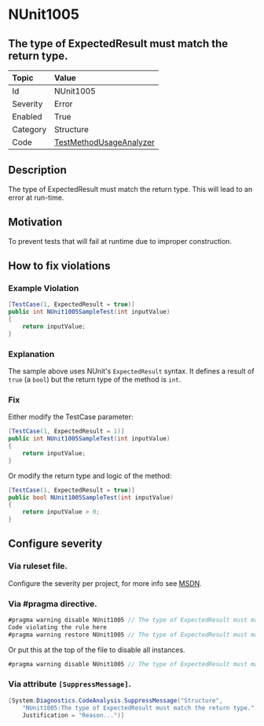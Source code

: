 # NUnit1005

## The type of ExpectedResult must match the return type.

| Topic    | Value
| :--      | :--
| Id       | NUnit1005
| Severity | Error
| Enabled  | True
| Category | Structure
| Code     | [TestMethodUsageAnalyzer](https://github.com/nunit/nunit.analyzers/blob/0.2.0/src/nunit.analyzers/TestMethodUsage/TestMethodUsageAnalyzer.cs)

## Description

The type of ExpectedResult must match the return type. This will lead to an error at run-time.

## Motivation

To prevent tests that will fail at runtime due to improper construction.

## How to fix violations

### Example Violation

```csharp
[TestCase(1, ExpectedResult = true)]
public int NUnit1005SampleTest(int inputValue)
{
    return inputValue;
}
```

### Explanation

The sample above uses NUnit's `ExpectedResult` syntax. It defines a result of `true` (a `bool`) but the return type of the method is `int`.

### Fix

Either modify the TestCase parameter:

```csharp
[TestCase(1, ExpectedResult = 1)]
public int NUnit1005SampleTest(int inputValue)
{
    return inputValue;
}
```

Or modify the return type and logic of the method:

```csharp
[TestCase(1, ExpectedResult = true)]
public bool NUnit1005SampleTest(int inputValue)
{
    return inputValue > 0;
}
```

<!-- start generated config severity -->
## Configure severity

### Via ruleset file.

Configure the severity per project, for more info see [MSDN](https://msdn.microsoft.com/en-us/library/dd264949.aspx).

### Via #pragma directive.

```csharp
#pragma warning disable NUnit1005 // The type of ExpectedResult must match the return type.
Code violating the rule here
#pragma warning restore NUnit1005 // The type of ExpectedResult must match the return type.
```

Or put this at the top of the file to disable all instances.
```csharp
#pragma warning disable NUnit1005 // The type of ExpectedResult must match the return type.
```

### Via attribute `[SuppressMessage]`.

```csharp
[System.Diagnostics.CodeAnalysis.SuppressMessage("Structure", 
    "NUnit1005:The type of ExpectedResult must match the return type.",
    Justification = "Reason...")]
```
<!-- end generated config severity -->
